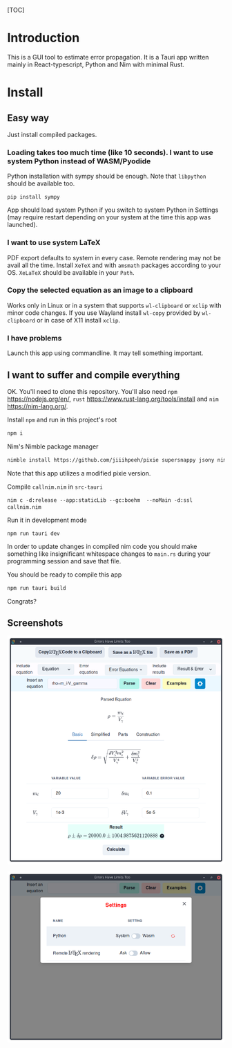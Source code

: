 [TOC]

# Introduction

This is a GUI tool to estimate error propagation.  It is a Tauri app written mainly in React-typescript, Python and Nim  with minimal Rust. 

# Install

## Easy way

Just install compiled packages.

### Loading takes too much time (like 10 seconds). I want to use system Python instead of WASM/Pyodide

Python installation with sympy should be enough. Note that `libpython` should be available too.

```
pip install sympy
```

App should load system Python if you switch to system Python in Settings (may require restart depending on your system at the time this app was launched).

### I want to use system LaTeX

PDF export defaults to system in every case. Remote rendering may not be avail all the time. Install `XeTeX` and with `amsmath` packages according to your OS. `XeLaTeX` should be  available  in your `Path`.

### Copy the selected equation as an image to a clipboard

Works only in Linux or in a system that supports `wl-clipboard` or `xclip` with minor code changes. If you use Wayland install `wl-copy` provided by `wl-clipboard` or in case of X11 install `xclip`.

### I have problems

Launch this app using commandline. It may tell something important.

## I want to suffer and compile everything

OK.  You'll need to clone this repository. You'll also need `npm` https://nodejs.org/en/, `rust` https://www.rust-lang.org/tools/install and  `nim` https://nim-lang.org/. 

Install `npm` and run in this project's root

```sh
npm i
```

Nim's Nimble package manager

```sh
nimble install https://github.com/jiiihpeeh/pixie supersnappy jsony nimpy ws
```

Note that this app utilizes a modified pixie version.

Compile `callnim.nim` in `src-tauri`

```shell
nim c -d:release --app:staticLib --gc:boehm  --noMain -d:ssl callnim.nim
```

Run it in development mode

```shell
npm run tauri dev
```

In order to update changes  in compiled nim code you should make something like insignificant whitespace changes to `main.rs`  during your programming session and save that file.

You should be ready to compile this app

```sh
npm run tauri build
```

Congrats?

## Screenshots

![Screenshot_1](Screenshot_1.png)

![Screenshot_2](Screenshot_2.png)

